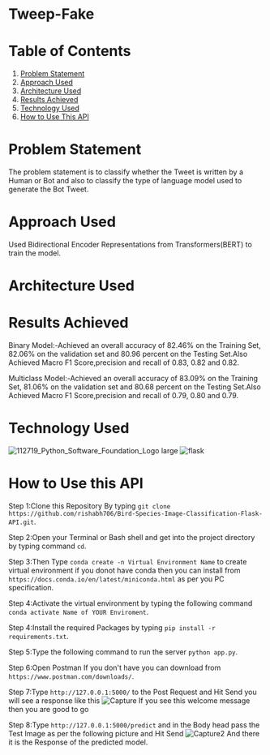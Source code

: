 # Tweep-Fake

# Table of Contents
1. [Problem Statement](#problem-statement)
2. [Approach Used](#approach-used)
3. [Architecture Used](#architecture-used)
3. [Results Achieved](#results-achieved)
4. [Technology Used](#technology-used)
5. [How to Use This API](#how-to-use-this-api)

# Problem Statement
The problem statement is to classify whether the Tweet is written by a Human or Bot and also to classify the type of language model used to generate the Bot Tweet. 

# Approach Used
Used Bidirectional Encoder Representations from Transformers(BERT) to train the model.

# Architecture Used


# Results Achieved
Binary Model:-Achieved an overall accuracy of 82.46% on the Training Set, 82.06% on the validation set and 80.96 percent on the Testing Set.Also Achieved Macro F1 Score,precision and recall of 0.83, 0.82 and 0.82.

Multiclass Model:-Achieved an overall accuracy of 83.09% on the Training Set, 81.06% on the validation set and 80.68 percent on the Testing Set.Also Achieved Macro F1 Score,precision and recall of 0.79, 0.80 and 0.79.

# Technology Used
![112719_Python_Software_Foundation_Logo large](https://user-images.githubusercontent.com/37527532/91639130-21874900-ea32-11ea-8c44-b7c20a76452c.jpg)
![flask](https://user-images.githubusercontent.com/37527532/91639099-c2293900-ea31-11ea-9b8e-6a4309abc1df.png)

# How to Use this API
Step 1:Clone this Repository By typing ```git clone https://github.com/rishabh706/Bird-Species-Image-Classification-Flask-API.git```.

Step 2:Open your Terminal or Bash shell and get into the project directory by typing command ```cd```.

Step 3:Then Type ```conda create -n Virtual Environment Name``` to create virtual environment if you donot have conda then you can install from ```https://docs.conda.io/en/latest/miniconda.html``` as per you PC specification.

Step 4:Activate the virtual environment by typing the following command ```conda activate Name of YOUR Enviroment```.

Step 4:Install the required Packages by typing ```pip install -r requirements.txt```.

Step 5:Type the following command to run the server ```python app.py```.

Step 6:Open Postman If you don't have you can download from ```https://www.postman.com/downloads/```.

Step 7:Type  ```http://127.0.0.1:5000/``` to the Post Request and Hit Send you will see a response like this
![Capture](https://user-images.githubusercontent.com/37527532/91639684-f0107c80-ea35-11ea-97e1-a37798ab62e3.JPG)
If you see this welcome message then you are good to go

Step 8:Type ```http://127.0.0.1:5000/predict``` and in the Body head pass the Test Image as per the following picture and Hit Send
![Capture2](https://user-images.githubusercontent.com/37527532/91639686-f141a980-ea35-11ea-9f5f-73003c346bf3.JPG)
And there it is the Response of the predicted model.

